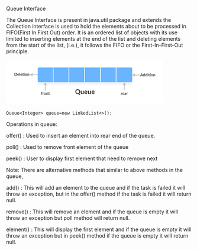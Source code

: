 Queue Interface

The Queue Interface is present in java.util package and extends the Collection interface is used to hold the elements about to be processed in FIFO(First In First Out) order. It is an ordered list of objects with its use limited to inserting elements at the end of the list and deleting elements from the start of the list, (i.e.), it follows the FIFO or the First-In-First-Out principle.

![img.png](img.png)

    Queue<Integer> queue=new LinkedList<>();

Operations in queue:

offer() : Used to insert an element into rear end of the queue.

poll() : Used to remove front element of the queue

peek() : User to display first element that need to remove next

Note: There are alternative methods that similar to above methods in the queue,

add() : This will add an element to the queue and if the task is failed it will throw an exception,
but in the offer() method if the task is failed it will return null.

remove() : This will remove an element and if the queue is empty it will throw an exception but poll method will return null.

element() : This will display the first element and if the queue is empty it will throw an exception but in peek() method if the queue is empty it will return null.